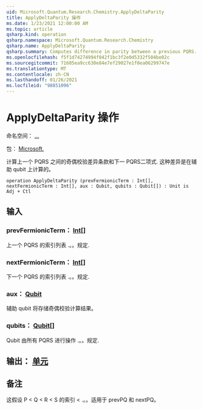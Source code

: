 ```yaml
---
uid: Microsoft.Quantum.Research.Chemistry.ApplyDeltaParity
title: ApplyDeltaParity 操作
ms.date: 1/23/2021 12:00:00 AM
ms.topic: article
qsharp.kind: operation
qsharp.namespace: Microsoft.Quantum.Research.Chemistry
qsharp.name: ApplyDeltaParity
qsharp.summary: Computes difference in parity between a previous PQRS... terms and the next PQRS... term. This difference is computed on a auxiliary qubit.
ms.openlocfilehash: f5f1d74274994f042f1bc3f2e0d5332f504be02c
ms.sourcegitcommit: 71605ea9cc630e84e7ef29027e1f0ea06299747e
ms.translationtype: MT
ms.contentlocale: zh-CN
ms.lasthandoff: 01/26/2021
ms.locfileid: "98851096"
---
```

# <a name="applydeltaparity-operation"></a>ApplyDeltaParity 操作

命名空间： [...](xref:Microsoft.Quantum.Research.Chemistry)

包： [Microsoft.](https://nuget.org/packages/Microsoft.Quantum.Research.Chemistry)


计算上一个 PQRS 之间的奇偶校验差异条款和下一 PQRS二项式. 这种差异是在辅助 qubit 上计算的。

```qsharp
operation ApplyDeltaParity (prevFermionicTerm : Int[], nextFermionicTerm : Int[], aux : Qubit, qubits : Qubit[]) : Unit is Adj + Ctl
```


## <a name="input"></a>输入

### <a name="prevfermionicterm--int"></a>prevFermionicTerm： [Int](xref:microsoft.quantum.lang-ref.int)[]

上一个 PQRS 的索引列表 .。。规定.


### <a name="nextfermionicterm--int"></a>nextFermionicTerm： [Int](xref:microsoft.quantum.lang-ref.int)[]

下一个 PQRS 的索引列表 .。。规定.


### <a name="aux--qubit"></a>aux： [Qubit](xref:microsoft.quantum.lang-ref.qubit)

辅助 qubit 将存储奇偶校验计算结果。


### <a name="qubits--qubit"></a>qubits： [Qubit](xref:microsoft.quantum.lang-ref.qubit)[]

Qubit 由所有 PQRS 进行操作 .。。规定.



## <a name="output--unit"></a>输出： [单元](xref:microsoft.quantum.lang-ref.unit)



## <a name="remarks"></a>备注

这假设 P < Q < R < S 的索引 < .。。适用于 prevPQ 和 nextPQ。